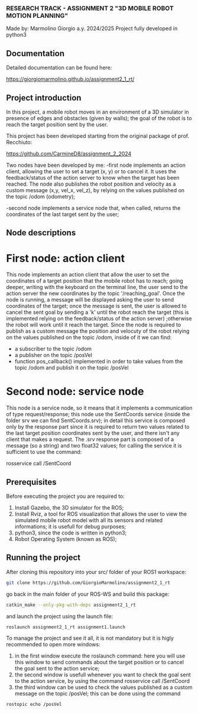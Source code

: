 ### RESEARCH TRACK - ASSIGNMENT 2 "3D MOBILE ROBOT MOTION PLANNING"

Made by: Marmolino Giorgio
a.y. 2024/2025
Project fully developed in python3

## Documentation
Detailed documentation can be found here:

https://giorgiomarmolino.github.io/assignment2_1_rt/

## Project introduction
In this project, a mobile robot moves in an environment of a 3D simulator in presence of edges and obstacles (given by walls); the goal of the robot is to reach the target position sent by the user.

This project has been developed starting from the original package of prof. Recchiuto:

https://github.com/CarmineD8/assignment_2_2024

Two nodes have been developed by me:
-first node implements an action client, allowing the user to set a target (x, y) or to cancel it. It uses the feedback/status of the action server to know when the target has been reached. The node also publishes the robot position and velocity as a custom message (x,y, vel_x, vel_z), by relying on the values published on the topic /odom (odometry);

-second node implements a service node that, when called, returns the coordinates of the last target sent by the user;

## Node descriptions

# First node: action client

This node implements an action client that allow the user to set the coordinates of a target position that the mobile robot has to reach; going deeper, writing with the keyboard on the terminal line, the user send to the action server the new coordinates by the topic '/reaching_goal'. Once the node is running, a message will be displayed asking the user to send coordinates of the target; once the message is sent, the user is allowed to cancel the sent goal by sending a 'k' until the robot reach the target (this is implemented relying on the feedback/status of the action server) ;otherwise the robot will work until it reach the target. Since the node is required to publish as a custom message the position and velocuty of the robot relying on the values published on the topic /odom, inside of it we can find:
- a subscriber to the topic /odom
- a publisher on the topic /posVel
- function pos_callback() implemented in order to take values from the topic /odom and publish it on the topic /posVel

# Second node: service node
This node is a service node, so it means that it implements a communication of type request/response; this node use the SentCoords service (inside the folder srv we can find SentCoords.srv); in detail this service is composed only by the response part since it is required to return two values related to the last target position coordinates sent by the user, and there isn't any client that makes a request. The .srv response part is composed of a message (so a string) and two float32 values; for calling the service it is sufficient to use the command:

rosservice call /SentCoord

## Prerequisites
Before executing the project you are required to: 
1) Install Gazebo, the 3D simulator for the ROS;
2) Install Rviz, a tool for ROS visualization that allows the user to view the simulated mobile robot model with all its sensors and related informations; it is usefull for debug purposes;
3) python3, since the code is written in python3;
4) Robot Operating System (known as ROS);



## Running the project
After cloning this repository into your src/ folder of your ROS1 workspace:
```bash
git clone https://github.com/GiorgioMarmolino/assignment2_1_rt
```
go back in the main folder of your ROS-WS and build this package:
```bash
catkin_make --only-pkg-with-deps assignment2_1_rt
```
and launch the project using the launch file:
```bash
roslaunch assignment2_1_rt assignment1.launch
```

To manage the project and see it all, it is not mandatory but it is higly recommended to open more windows:
1) in the first window execute the roslaunch command: here you will use this window to send commands about the target position or to cancel the goal sent to the action service;
2) the second window is usefull whenever you want to check the goal sent to the action service, by using the command rosservice call /SentCoord
3) the third window can be used to check the values published as a custom message on the topic /posVel; this can be done using the command

```bash
rostopic echo /posVel
```
